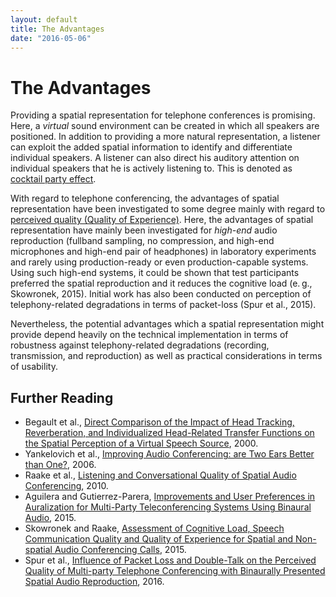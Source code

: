 ```yaml
---
layout: default
title: The Advantages
date: "2016-05-06"
---
```


The Advantages
===
Providing a spatial representation for telephone conferences is promising.
Here, a _virtual_ sound environment can be created in which all speakers are positioned.
In addition to providing a more natural representation, a listener can exploit the added spatial information to identify and differentiate individual speakers.
A listener can also direct his auditory attention on individual speakers that he is actively listening to.
This is denoted as [cocktail party effect](https://en.wikipedia.org/wiki/Cocktail_party_effect).

With regard to telephone conferencing, the advantages of spatial representation have been investigated to some degree mainly with regard to [perceived quality (Quality of Experience)](https://en.wikipedia.org/wiki/Quality_of_experience).
Here, the advantages of spatial representation have mainly been investigated for _high-end_ audio reproduction (fullband sampling, no compression, and high-end microphones and high-end pair of headphones) in laboratory experiments and rarely using production-ready or even production-capable systems.
Using such high-end systems, it could be shown that test participants preferred the spatial reproduction and it reduces the cognitive load (e.&thinsp;g., Skowronek, 2015).
Initial work has also been conducted on perception of telephony-related degradations in terms of packet-loss (Spur et al., 2015).

Nevertheless, the potential advantages which a spatial representation might provide depend heavily on the technical implementation in terms of robustness against telephony-related degradations (recording, transmission, and reproduction) as well as practical considerations in terms of usability.

Further Reading
---
* Begault et al., [Direct Comparison of the Impact of Head Tracking, Reverberation, and Individualized Head-Related Transfer Functions on the Spatial Perception of a Virtual Speech Source](http://www.aes.org/e-lib/browse.cfm?elib=9204), 2000.
* Yankelovich et al., [Improving Audio Conferencing: are Two Ears Better than One?](http://dl.acm.org/citation.cfm?id=1180926), 2006.
* Raake et al., [Listening and Conversational Quality of Spatial Audio Conferencing](http://www.aes.org/e-lib/browse.cfm?elib=15567), 2010.
* Aguilera and Gutierrez-Parera, [Improvements and User Preferences in Auralization for Multi-Party Teleconferencing Systems Using Binaural Audio](http://www.aes.org/e-lib/online/browse.cfm?elib=17729), 2015.
* Skowronek and Raake, [Assessment of Cognitive Load, Speech Communication Quality and Quality of Experience for Spatial and Non-spatial Audio Conferencing Calls](http://linkinghub.elsevier.com/retrieve/pii/S0167639314000764), 2015.
* Spur et al., [Influence of Packet Loss and Double-Talk on the Perceived Quality of Multi-party Telephone Conferencing with Binaurally Presented Spatial Audio Reproduction](https://www.researchgate.net/publication/299521207_Influence_of_Packet_Loss_and_Double-Talk_on_the_Perceived_Quality_of_Multi-Party_Telephone_Conferencing_with_Binaurally_Presented_Spatial_Audio_Reproduction), 2016.
